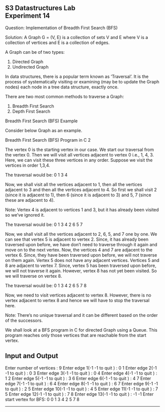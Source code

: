 **S3 Datastructures Lab\
Experiment 14**
-----------------------------------------------------------------

Question:
Implementation of Breadth First Search (BFS)

Solution:
A Graph G = (V, E) is a collection of sets V and E where V is a collection of vertices and E is a collection of edges.

A Graph can be of two types:
1. Directed Graph
2. Undirected Graph

In data structures, there is a popular term known as ‘Traversal’. It is the process of systematically visiting or examining (may be to update the Graph nodes) each node in a tree data structure, exactly once.

There are two most common methods to traverse a Graph:
1. Breadth First Search
2. Depth First Search

Breadth First Search (BFS) Example

Consider below Graph as an example.

 

Breadth First Search (BFS) Program in C 2

 

The vertex 0 is the starting vertex in our case. We start our traversal from the vertex 0. Then we will visit all vertices adjacent to vertex 0 i.e., 1, 4, 3. Here, we can visit these three vertices in any order. Suppose we visit the vertices in order 1,3,4.

The traversal would be: 0 1 3 4

Now, we shall visit all the vertices adjacent to 1, then all the vertices adjacent to 3 and then all the vertices adjacent to 4. So first we shall visit 2 (since it is adjacent to 1), then 6 (since it is adjacent to 3) and 5, 7 (since these are adjacent to 4).

Note: Vertex 4 is adjacent to vertices 1 and 3, but it has already been visited so we’ve ignored it.

The traversal would be: 0 1 3 4 2 6 5 7

Now, we shall visit all the vertices adjacent to 2, 6, 5, and 7 one by one. We can see that vertex 5 is adjacent to vertex 2. Since, it has already been traversed upon before, we have don’t need to traverse through it again and move on to the next vertex. Now, the vertices 4 and 7 are adjacent to the vertex 6. Since, they have been traversed upon before, we will not traverse on them again. Vertex 5 does not have any adjacent vertices. Vertices 5 and 8 are adjacent to vertex 7. Since, vertex 5 has been traversed upon before, we will not traverse it again. However, vertex 8 has not yet been visited. So we will traverse on vertex 8.

The traversal would be: 0 1 3 4 2 6 5 7 8

Now, we need to visit vertices adjacent to vertex 8. However, there is no vertex adjacent to vertex 8 and hence we will have to stop the traversal here.

Note: There’s no unique traversal and it can be different based on the order of the successors.

We shall look at a BFS program in C for directed Graph using a Queue. This program reaches only those vertices that are reachable from the start vertex.


Input and Output
----------------
Enter number of vertices : 9
Enter edge 1(-1 -1 to quit ) : 0
1
Enter edge 2(-1 -1 to quit ) : 0
3
Enter edge 3(-1 -1 to quit ) : 0
4
Enter edge 4(-1 -1 to quit ) : 1
2
Enter edge 5(-1 -1 to quit ) : 3
6 
Enter edge 6(-1 -1 to quit ) : 4
7
Enter edge 7(-1 -1 to quit ) : 6
4
Enter edge 8(-1 -1 to quit ) : 6
7
Enter edge 9(-1 -1 to quit ) : 2
5
Enter edge 10(-1 -1 to quit ) : 4
5
Enter edge 11(-1 -1 to quit ) : 7
5
Enter edge 12(-1 -1 to quit ) : 7
8
Enter edge 13(-1 -1 to quit ) : -1
-1
Enter start vertex for BFS:
0
0 1 3 4 2 5 7 8

--------------------------------------------------------------------

